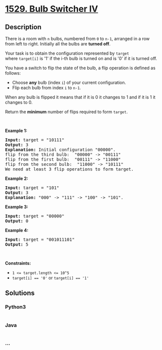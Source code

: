 # [1529. Bulb Switcher IV](https://leetcode.com/problems/bulb-switcher-iv)



## Description

<p>There is a room with <code>n</code>&nbsp;bulbs, numbered from <code>0</code> to&nbsp;<code>n-1</code>,&nbsp;arranged in a row from left to right. Initially all the bulbs are <strong>turned off</strong>.</p>

<p>Your task is to obtain the configuration represented by <code>target</code> where&nbsp;<code>target[i]</code> is &#39;1&#39; if the i-th bulb is turned on and is &#39;0&#39; if it is turned off.</p>

<p>You have a switch&nbsp;to flip the state of the bulb,&nbsp;a flip operation is defined as follows:</p>

<ul>
	<li>Choose <strong>any</strong> bulb (index&nbsp;<code>i</code>)&nbsp;of your current configuration.</li>
	<li>Flip each bulb from index&nbsp;<code>i</code> to&nbsp;<code>n-1</code>.</li>
</ul>

<p>When any bulb is flipped it means that if it is 0 it changes to 1 and if it is 1 it changes to 0.</p>

<p>Return the <strong>minimum</strong> number of flips required to form <code>target</code>.</p>

<p>&nbsp;</p>
<p><strong>Example 1:</strong></p>

<pre>
<strong>Input:</strong> target = &quot;10111&quot;
<strong>Output:</strong> 3
<strong>Explanation: </strong>Initial configuration &quot;00000&quot;.
flip from the third bulb:  &quot;00000&quot; -&gt; &quot;00111&quot;
flip from the first bulb:  &quot;00111&quot; -&gt; &quot;11000&quot;
flip from the second bulb:  &quot;11000&quot; -&gt; &quot;10111&quot;
We need at least 3 flip operations to form target.</pre>

<p><strong>Example 2:</strong></p>

<pre>
<strong>Input:</strong> target = &quot;101&quot;
<strong>Output:</strong> 3
<strong>Explanation: </strong>&quot;000&quot; -&gt; &quot;111&quot; -&gt; &quot;100&quot; -&gt; &quot;101&quot;.
</pre>

<p><strong>Example 3:</strong></p>

<pre>
<strong>Input:</strong> target = &quot;00000&quot;
<strong>Output:</strong> 0
</pre>

<p><strong>Example 4:</strong></p>

<pre>
<strong>Input:</strong> target = &quot;001011101&quot;
<strong>Output:</strong> 5
</pre>

<p>&nbsp;</p>
<p><strong>Constraints:</strong></p>

<ul>
	<li><code>1 &lt;= target.length &lt;= 10^5</code></li>
	<li><code>target[i] == &#39;0&#39;</code>&nbsp;or <code>target[i] == &#39;1&#39;</code></li>
</ul>


## Solutions

<!-- tabs:start -->

### **Python3**

```python

```

### **Java**

```java

```

### **...**

```

```

<!-- tabs:end -->
